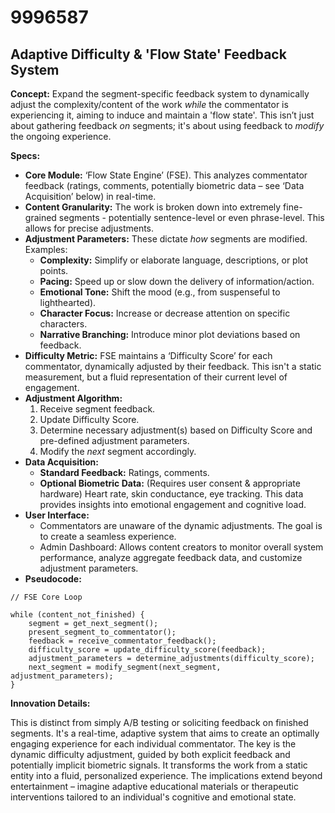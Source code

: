 # 9996587

## Adaptive Difficulty & 'Flow State' Feedback System

**Concept:** Expand the segment-specific feedback system to dynamically adjust the complexity/content of the work *while* the commentator is experiencing it, aiming to induce and maintain a 'flow state'. This isn’t just about gathering feedback *on* segments; it's about using feedback to *modify* the ongoing experience.

**Specs:**

*   **Core Module:** ‘Flow State Engine’ (FSE). This analyzes commentator feedback (ratings, comments, potentially biometric data – see ‘Data Acquisition’ below) in real-time.
*   **Content Granularity:** The work is broken down into extremely fine-grained segments - potentially sentence-level or even phrase-level.  This allows for precise adjustments.
*   **Adjustment Parameters:**  These dictate *how* segments are modified. Examples:
    *   **Complexity:** Simplify or elaborate language, descriptions, or plot points.
    *   **Pacing:** Speed up or slow down the delivery of information/action.
    *   **Emotional Tone:** Shift the mood (e.g., from suspenseful to lighthearted).
    *   **Character Focus:**  Increase or decrease attention on specific characters.
    *   **Narrative Branching:**  Introduce minor plot deviations based on feedback.
*   **Difficulty Metric:** FSE maintains a ‘Difficulty Score’ for each commentator, dynamically adjusted by their feedback.  This isn't a static measurement, but a fluid representation of their current level of engagement.
*   **Adjustment Algorithm:**
    1.  Receive segment feedback.
    2.  Update Difficulty Score.
    3.  Determine necessary adjustment(s) based on Difficulty Score and pre-defined adjustment parameters.
    4.  Modify the *next* segment accordingly.
*   **Data Acquisition:**
    *   **Standard Feedback:** Ratings, comments.
    *   **Optional Biometric Data:**  (Requires user consent & appropriate hardware) Heart rate, skin conductance, eye tracking. This data provides insights into emotional engagement and cognitive load.
*   **User Interface:**
    *   Commentators are unaware of the dynamic adjustments. The goal is to create a seamless experience.
    *   Admin Dashboard: Allows content creators to monitor overall system performance, analyze aggregate feedback data, and customize adjustment parameters.
*   **Pseudocode:**

```
// FSE Core Loop

while (content_not_finished) {
    segment = get_next_segment();
    present_segment_to_commentator();
    feedback = receive_commentator_feedback();
    difficulty_score = update_difficulty_score(feedback);
    adjustment_parameters = determine_adjustments(difficulty_score);
    next_segment = modify_segment(next_segment, adjustment_parameters);
}
```

**Innovation Details:**

This is distinct from simply A/B testing or soliciting feedback on finished segments. It's a real-time, adaptive system that aims to create an optimally engaging experience for each individual commentator.  The key is the dynamic difficulty adjustment, guided by both explicit feedback and potentially implicit biometric signals. It transforms the work from a static entity into a fluid, personalized experience. The implications extend beyond entertainment – imagine adaptive educational materials or therapeutic interventions tailored to an individual's cognitive and emotional state.